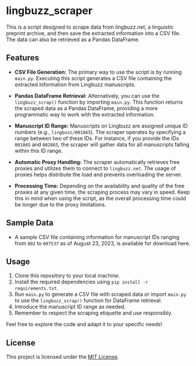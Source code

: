 # lingbuzz_scraper
This is a script designed to scrape data from lingbuzz.net, a linguistic preprint archive, and then save the extracted information into a CSV file. The data can also be retrieved as a Pandas DataFrame.

## Features

- **CSV File Generation:** The primary way to use the script is by running `main.py`. Executing this script generates a CSV file containing the extracted information from Lingbuzz manuscripts.

- **Pandas DataFrame Retrieval:** Alternatively, you can use the `lingbuzz_scrap()` function by importing `main.py`. This function returns the scraped data as a Pandas DataFrame, providing a more programmatic way to work with the extracted information.

- **Manuscript ID Range:** Manuscripts on Lingbuzz are assigned unique ID numbers (e.g., `lingbuzz/001865`). The scraper operates by specifying a range between two of these IDs. For instance, if you provide the IDs `001865` and `002865`, the scraper will gather data for all manuscripts falling within this ID range.

- **Automatic Proxy Handling:** The scraper automatically retrieves free proxies and utilizes them to connect to `lingbuzz.net`. The usage of proxies helps distribute the load and prevents overloading the server.

- **Processing Time:** Depending on the availability and quality of the free proxies at any given time, the scraping process may vary in speed. Keep this in mind when using the script, as the overall processing time could be longer due to the proxy limitations.

## Sample Data

- A sample CSV file containing information for manuscript IDs ranging from `002` to `007537` as of August 23, 2023, is available for download here.

## Usage

1. Clone this repository to your local machine.
2. Install the required dependencies using `pip install -r requirements.txt`.
3. Run `main.py` to generate a CSV file with scraped data or import `main.py` to use the `lingbuzz_scrap()` function for DataFrame retrieval.
4. Introduce the manuscript ID range as needed.
5. Remember to respect the scraping etiquette and use responsibly.

Feel free to explore the code and adapt it to your specific needs!

## License

This project is licensed under the [MIT License](LICENSE).
